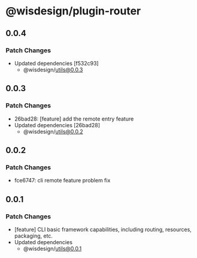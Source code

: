 # @wisdesign/plugin-router

## 0.0.4

### Patch Changes

- Updated dependencies [f532c93]
  - @wisdesign/utils@0.0.3

## 0.0.3

### Patch Changes

- 26bad28: [feature] add the remote entry feature
- Updated dependencies [26bad28]
  - @wisdesign/utils@0.0.2

## 0.0.2

### Patch Changes

- fce6747: cli remote feature problem fix

## 0.0.1

### Patch Changes

- [feature] CLI basic framework capabilities, including routing, resources, packaging, etc.
- Updated dependencies
  - @wisdesign/utils@0.0.1
